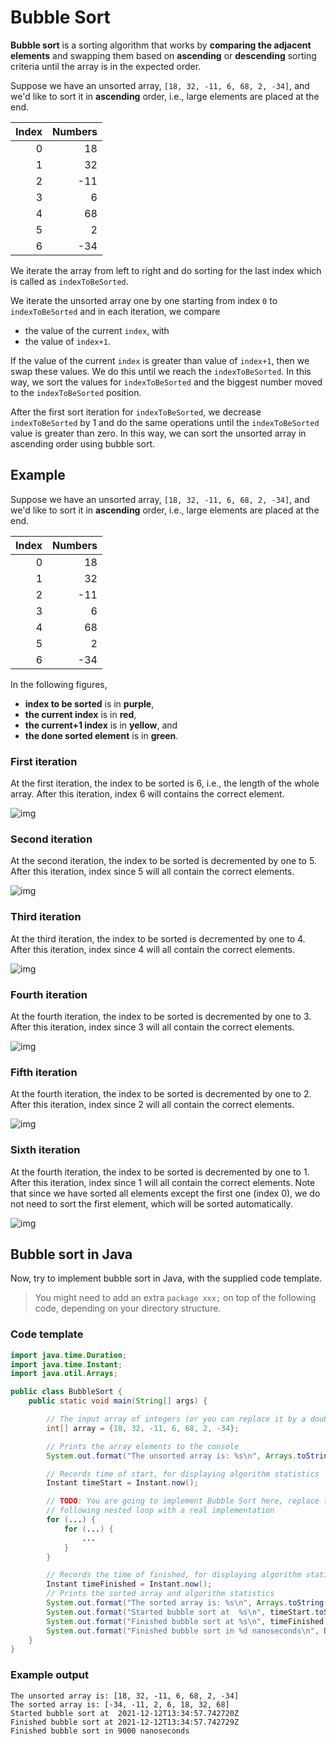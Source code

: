 # Bubble Sort

**Bubble sort** is a sorting algorithm that works by **comparing the adjacent elements** and swapping them based on **ascending** or **descending** sorting criteria until the array is in the expected order.

Suppose we have an unsorted array, `[18, 32, -11, 6, 68, 2, -34]`, and we'd like to sort it in **ascending** order, i.e., large elements are placed at the end.

|Index|Numbers|
|----:|------:|
|    0|     18|
|    1|     32|
|    2|    -11|
|    3|      6|
|    4|     68|
|    5|      2|
|    6|    -34|

We iterate the array from left to right and do sorting for the last index which is called as `indexToBeSorted`.

We iterate the unsorted array one by one starting from index `0` to `indexToBeSorted` and in each iteration, we compare

- the value of the current `index`, with
- the value of `index+1`.

If the value of the current `index` is greater than value of `index+1`, then we swap these values. We do this until we reach the `indexToBeSorted`. In this way, we sort the values for `indexToBeSorted` and the biggest number moved to the `indexToBeSorted` position.

After the first sort iteration for `indexToBeSorted`, we decrease `indexToBeSorted` by 1 and do the same operations until the `indexToBeSorted` value is greater than zero. In this way, we can sort the unsorted array in ascending order using bubble sort.

## Example

Suppose we have an unsorted array, `[18, 32, -11, 6, 68, 2, -34]`, and we'd like to sort it in **ascending** order, i.e., large elements are placed at the end.

|Index|Numbers|
|----:|------:|
|    0|     18|
|    1|     32|
|    2|    -11|
|    3|      6|
|    4|     68|
|    5|      2|
|    6|    -34|

In the following figures,

- **index to be sorted** is in **purple**,
- **the current index** is in **red**,
- **the current+1 index** is in **yellow**, and
- **the done sorted element** is in **green**.

### First iteration

At the first iteration, the index to be sorted is 6, i.e., the length of the whole array. After this iteration, index 6 will contains the correct element.

![img](https://604223-1956433-raikfcquaxqncofqfm.stackpathdns.com/wp-content/uploads/2021/11/bubble-sort-1.png)

### Second iteration

At the second iteration, the index to be sorted is decremented by one to 5. After this iteration, index since 5 will all contain the correct elements.

![img](https://604223-1956433-raikfcquaxqncofqfm.stackpathdns.com/wp-content/uploads/2021/11/bubble-sort-2.png)

### Third iteration

At the third iteration, the index to be sorted is decremented by one to 4. After this iteration, index since 4 will all contain the correct elements.

![img](https://604223-1956433-raikfcquaxqncofqfm.stackpathdns.com/wp-content/uploads/2021/11/bubble-sort-3.png)

### Fourth iteration

At the fourth iteration, the index to be sorted is decremented by one to 3. After this iteration, index since 3 will all contain the correct elements.

![img](https://604223-1956433-raikfcquaxqncofqfm.stackpathdns.com/wp-content/uploads/2021/11/bubble-sort-4.png)

### Fifth iteration

At the fourth iteration, the index to be sorted is decremented by one to 2. After this iteration, index since 2 will all contain the correct elements.

![img](https://604223-1956433-raikfcquaxqncofqfm.stackpathdns.com/wp-content/uploads/2021/11/bubble-sort-5.png)

### Sixth iteration

At the fourth iteration, the index to be sorted is decremented by one to 1. After this iteration, index since 1 will all contain the correct elements. Note that since we have sorted all elements except the first one (index 0), we do not need to sort the first element, which will be sorted automatically.

![img](https://604223-1956433-raikfcquaxqncofqfm.stackpathdns.com/wp-content/uploads/2021/11/bubble-sort-6.png)

## Bubble sort in Java

Now, try to implement bubble sort in Java, with the supplied code template.

> You might need to add an extra `package xxx;` on top of the following code, depending on your directory structure.

### Code template

```java
import java.time.Duration;
import java.time.Instant;
import java.util.Arrays;

public class BubbleSort {
    public static void main(String[] args) {

        // The input array of integers (or you can replace it by a double array)
        int[] array = {18, 32, -11, 6, 68, 2, -34};

        // Prints the array elements to the console
        System.out.format("The unsorted array is: %s\n", Arrays.toString(array));

        // Records time of start, for displaying algorithm statistics
        Instant timeStart = Instant.now();

        // TODO: You are going to implement Bubble Sort here, replace the
        // following nested loop with a real implementation
        for (...) {
            for (...) {
                ...
            }
        }

        // Records the time of finished, for displaying algorithm statistics
        Instant timeFinished = Instant.now();
        // Prints the sorted array and algorithm statistics
        System.out.format("The sorted array is: %s\n", Arrays.toString(array));
        System.out.format("Started bubble sort at  %s\n", timeStart.toString());
        System.out.format("Finished bubble sort at %s\n", timeFinished.toString());
        System.out.format("Finished bubble sort in %d nanoseconds\n", Duration.between(timeStart, timeFinished).toNanos());
    }
}
```

### Example output

```
The unsorted array is: [18, 32, -11, 6, 68, 2, -34]
The sorted array is: [-34, -11, 2, 6, 18, 32, 68]
Started bubble sort at  2021-12-12T13:34:57.742720Z
Finished bubble sort at 2021-12-12T13:34:57.742729Z
Finished bubble sort in 9000 nanoseconds
```
